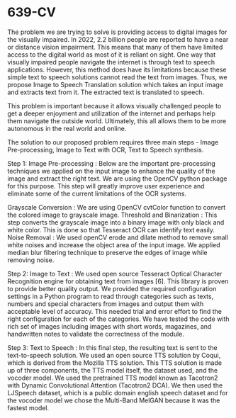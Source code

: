 # 639-CV

The problem we are trying to solve is providing access to digital images for the visually impaired. In 2022, 2.2 billion people are reported to have a near or distance vision impairment. This means that many of them have limited access to the digital world as most of it is reliant on sight. One way that visually impaired people navigate the internet is through text to speech applications. However, this method does have its limitations because these simple text to speech solutions cannot read the text from images. Thus, we propose Image to Speech Translation solution which takes an input image and extracts text from it. The extracted text is translated to speech.

This problem is important because it allows visually challenged people to get a deeper enjoyment and utilization of the internet and perhaps help them navigate the outside world. Ultimately, this all allows them to be more autonomous in the real world and online.

The solution to our proposed problem requires three main steps - Image Pre-processing, Image to Text with OCR, Text to Speech synthesis.

Step 1: Image Pre-processing : 
Below are the important pre-processing techniques we applied on the input image to enhance the quality of the image and extract the right text. We are using the OpenCV python package for this purpose. This step will greatly improve user experience and eliminate some of the current limitations of the OCR systems.

Grayscale Conversion : We are using OpenCV cvtColor function to convert the colored image to grayscale image.
Threshold and Binarization : This step converts the grayscale image into a binary image with only black and white color. This is done so that Tesseract OCR can identify text easily.
Noise Removal : We used openCV erode and dilate method to remove small white noises and increase the object area of the input image. We applied median blur filtering technique to preserve the edges of image while removing noise.

Step 2: Image to Text : 
We used open source Tesseract Optical Character Recognition engine for obtaining text from images [6]. This library is proven to provide better quality output. We provided the required configuration settings in a Python program to read through categories such as texts, numbers and special characters from images and output them with acceptable level of accuracy. This needed trial and error effort to find the right configuration for each of the categories. We have tested the code with rich set of images including images with short words, magazines, and handwritten notes to validate the correctness of the module.

Step 3: Text to Speech :
In this final step, the resulting text is sent to the text-to-speech solution. We used an open source TTS solution by Coqui, which is derived from the Mozilla TTS solution. This TTS solution is made up of three components, the TTS model itself, the dataset used, and the vocoder model. We used the pretrained TTS model known as Tacotron2 with Dynamic Convolutional Attention (Tacotron2 DCA). We then used the LJSpeech dataset, which is a public domain english speech dataset and for the vocoder model we chose the Multi-Band MelGAN because it was the fastest model.
